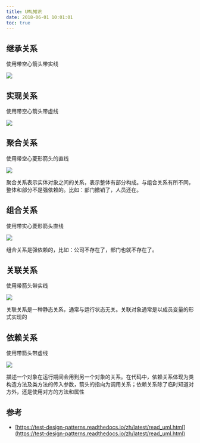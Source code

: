 ```yaml
---
title: UML知识
date: 2018-06-01 10:01:01
toc: true
---
```



## 继承关系

使用带空心箭头带实线

![](./uml_generalization.jpg)

## 实现关系

使用带空心箭头带虚线

![](./uml_realize.jpg)

## 聚合关系

使用带空心菱形箭头的直线

![](./uml_aggregation.jpg)

聚合关系表示实体对象之间的关系，表示整体有部分构成。与组合关系有所不同，整体和部分不是强依赖的。比如：部门撤销了，人员还在。



## 组合关系

使用带实心菱形箭头直线

![](./uml_composition.jpg)

组合关系是强依赖的，比如：公司不存在了，部门也就不存在了。

## 关联关系

使用带箭头带实线

![](./uml_association.jpg)

关联关系是一种静态关系，通常与运行状态无关。关联对象通常是以成员变量的形式实现的

## 依赖关系

使用带箭头带虚线

![](./uml_dependency.jpg)

描述一个对象在运行期间会用到另一个对象的关系。在代码中，依赖关系体现为类构造方法及类方法的传入参数，箭头的指向为调用关系；依赖关系除了临时知道对方外，还是使用对方的方法和属性


## 参考

- [https://test-design-patterns.readthedocs.io/zh/latest/read_uml.html](https://test-design-patterns.readthedocs.io/zh/latest/read_uml.html)
